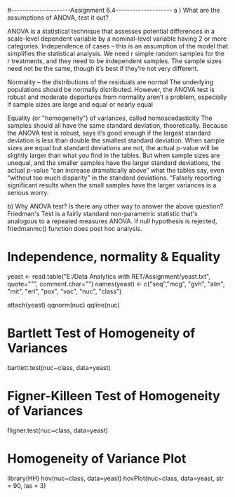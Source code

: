 #---------------------Assignment 6.4--------------------
a ) What are the assumptions of ANOVA, test it out?

ANOVA is a statistical technique that assesses potential differences in a scale-level dependent variable by a nominal-level variable having 2 or more categories.
Independence of cases – this is an assumption of the model that simplifies the statistical analysis.
We need r simple random samples for the r treatments, and they need to be independent samples. The sample sizes need not be the same, though it’s best if they’re not very different.

Normality – the distributions of the residuals are normal
The underlying populations should be normally distributed. However, the ANOVA test is robust and moderate departures from normality aren’t a problem, especially if sample sizes are large and equal or nearly equal 

Equality (or "homogeneity") of variances, called homoscedasticity
The samples should all have the same standard deviation, theoretically. Because the ANOVA test is robust,  says it’s good enough if the largest standard deviation is less than double the smallest standard deviation.
When sample sizes are equal but standard deviations are not, the actual p-value will be slightly larger than what you find in the tables. But when sample sizes are unequal, and the smaller samples have the larger standard deviations, the actual p-value “can increase dramatically above” what the tables say, even “without too much disparity” in the standard deviations. “Falsely reporting significant results when the small samples have the larger variances is a serious worry. 

b) Why ANOVA test? Is there any other way to answer the above question?
Friedman's Test is a fairly standard non-parametric statistic that's analogous to a repeated measures ANOVA. If null hypothesis is rejected, friedmanmc() function does post hoc analysis.



# Independence, normality & Equality

yeast <- read.table("E:/Data Analytics with RET/Assignment/yeast.txt", quote="\"", comment.char="")
names(yeast) <- c("seq","mcg", "gvh", "alm", "mit", "erl", "pox", "vac", "nuc", "class")

attach(yeast)
qqnorm(nuc)
qqline(nuc)

# Bartlett Test of Homogeneity of Variances
bartlett.test(nuc~class, data=yeast)

# Figner-Killeen Test of Homogeneity of Variances
fligner.test(nuc~class, data=yeast)

# Homogeneity of Variance Plot
library(HH)
hov(nuc~class, data=yeast)
hovPlot(nuc~class, data=yeast, str = 90, las = 3)
